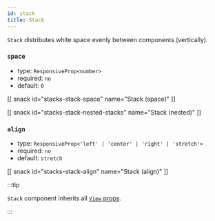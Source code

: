 ```yaml
---
id: stack
title: Stack
---
```


`Stack` distributes white space evenly between components (vertically).

### `space`

- type: `ResponsiveProp<number>`
- required: `no`
- default: `0`

[[ snack id="stacks-stack-space" name="Stack (space)" ]]

[[ snack id="stacks-stack-nested-stacks" name="Stack (nested)" ]]

### `align`

- type: `ResponsiveProp<'left' | 'center' | 'right' | 'stretch'>`
- required: `no`
- default: `stretch`

[[ snack id="stacks-stack-align" name="Stack (align)" ]]

:::tip

`Stack` component inherits all [`View` props](https://reactnative.dev/docs/view).

:::
